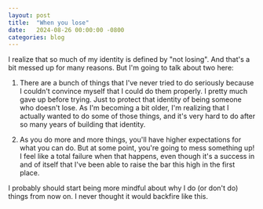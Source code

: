 ```yaml
---
layout: post
title:  "When you lose"
date:   2024-08-26 00:00:00 -0800
categories: blog
---
```


I realize that so much of my identity is defined by "not losing".
And that's a bit messed up for many reasons. But I'm going to talk about two here:

1. There are a bunch of things that I've never tried to do seriously because I couldn't convince myself that I could do them properly. I pretty much gave up before trying. Just to protect that identity of being someone who doesn't lose. As I'm becoming a bit older, I'm realizing that I actually wanted to do some of those things, and it's very hard to do after so many years of building that identity.

2. As you do more and more things, you'll have higher expectations for what you can do. But at some point, you're going to mess something up! I feel like a total failure when that happens, even though it's a success in and of itself that I've been able to raise the bar this high in the first place.

I probably should start being more mindful about why I do (or don't do) things from now on. I never thought it would backfire like this. 
